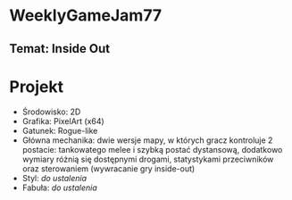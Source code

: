 # WeeklyGameJam77

## Temat: Inside Out

# Projekt

- Środowisko: 2D
- Grafika: PixelArt (x64)
- Gatunek: Rogue-like
- Główna mechanika: dwie wersje mapy, w których gracz kontroluje 2 postacie: tankowatego melee i szybką postać dystansową, dodatkowo wymiary różnią się dostępnymi drogami, statystykami przeciwników oraz sterowaniem (wywracanie gry inside-out)
- Styl: _do ustalenia_ 
- Fabuła: _do ustalenia_ 
